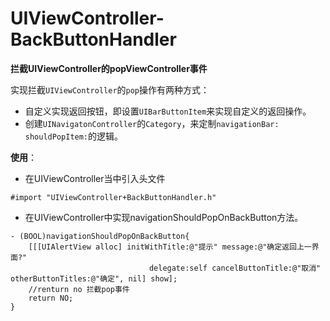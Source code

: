 # UIViewController-BackButtonHandler

**拦截UIViewController的popViewController事件**

实现拦截```UIViewController```的```pop```操作有两种方式：

- 自定义实现返回按钮，即设置```UIBarButtonItem```来实现自定义的返回操作。
- 创建```UINavigatonController```的```Category```，来定制```navigationBar: shouldPopItem:```的逻辑。

**使用**：

- 在UIViewController当中引入头文件
```
#import "UIViewController+BackButtonHandler.h"
```
- 在UIViewController中实现navigationShouldPopOnBackButton方法。

```
- (BOOL)navigationShouldPopOnBackButton{
    [[[UIAlertView alloc] initWithTitle:@"提示" message:@"确定返回上一界面?"
                               delegate:self cancelButtonTitle:@"取消" otherButtonTitles:@"确定", nil] show];
    //renturn no 拦截pop事件
    return NO;
}
```
